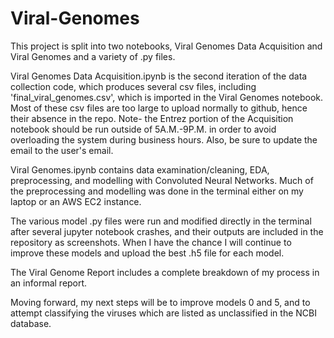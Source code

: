 # Viral-Genomes

This project is split into two notebooks, Viral Genomes Data Acquisition and Viral Genomes and a variety of .py files.

Viral Genomes Data Acquisition.ipynb is the second iteration of the data collection code, which produces several csv files, including 'final_viral_genomes.csv', which is imported in the Viral Genomes notebook. Most of these csv files are too large to upload normally to github, hence their absence in the repo. 
    Note- the Entrez portion of the Acquisition notebook should be run outside of 5A.M.-9P.M. in order to avoid overloading the system during business hours. Also, be sure to update the email to the user's email.

Viral Genomes.ipynb contains data examination/cleaning, EDA, preprocessing, and modelling with Convoluted Neural Networks. Much of the preprocessing and modelling was done in the terminal either on my laptop or an AWS EC2 instance. 

The various model .py files were run and modified directly in the terminal after several jupyter notebook crashes, and their outputs are included in the repository as screenshots. When I have the chance I will continue to improve these models and upload the best .h5 file for each model. 

The Viral Genome Report includes a complete breakdown of my process in an informal report.

Moving forward, my next steps will be to improve models 0 and 5, and to attempt classifying the viruses which are listed as unclassified in the NCBI database. 
